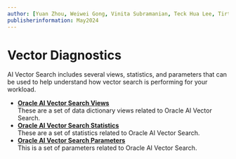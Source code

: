 ```yaml
---
author: [Yuan Zhou, Weiwei Gong, Vinita Subramanian, Teck Hua Lee, Tirthankar Lahiri, Shasank Chavan, Sebastian DeLaHoz, Roger Ford, Rohan Aggarwal, Mark Hornick, Malavika S P, Harichandan Roy, George Krupka, Doug Hood, Dinesh Das, David Jiang, Boriana Milenova, Bonnie Xia, Aurosish Mishra, Angela Amor, Agnivo Saha, Aleksandra Czarlinska, Ramya P, Usha Krishnamurthy, Tulika Das, Suresh Rajan, Sarika Surampudi, Sarah Hirschfeld, Prakash Jashnani, Jody Glover, Jessica True, Mamata Basapur, Maitreyee Chaliha, Gunjan Jain, Frederick Kush, Douglas Williams, Binika Kumar, Jean-Francois Verrier]
publisherinformation: May2024
---
```


# Vector Diagnostics

AI Vector Search includes several views, statistics, and parameters that can be used to help understand how vector search is performing for your workload.

-   **[Oracle AI Vector Search Views](GUID-A7E7AD28-20DC-4EE6-A447-F8033200701C.md)**  
These are a set of data dictionary views related to Oracle AI Vector Search.
-   **[Oracle AI Vector Search Statistics](GUID-80763823-D827-4BC8-A61F-29ED6B94959B.md)**  
These are a set of statistics related to Oracle AI Vector Search.
-   **[Oracle AI Vector Search Parameters](GUID-5B240ECF-DAF1-44F9-8B61-37687580872B.md)**  
This is a set of parameters related to Oracle AI Vector Search.

